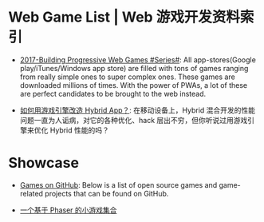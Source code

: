 

# Web Game List | Web 游戏开发资料索引

- [2017-Building Progressive Web Games #Series#](https://medium.com/@prateekbh/progressive-web-games-part-1-62dcb89c39ff): All app-stores(Google play/iTunes/Windows app store) are filled with tons of games ranging from really simple ones to super complex ones. These games are downloaded millions of times. With the power of PWAs, a lot of these are perfect candidates to be brought to the web instead.

- [如何用游戏引擎改造 Hybrid App？](http://mp.weixin.qq.com/s/2vwV2vt7RW0vi_4RrzfjMQ): 在移动设备上，Hybrid 混合开发的性能问题一直为人诟病，对它的各种优化、hack 层出不穷，但你听说过用游戏引擎来优化 Hybrid 性能的吗？

# Showcase

- [Games on GitHub](https://github.com/leereilly/games): Below is a list of open source games and game-related projects that can be found on GitHub.

- [一个基于 Phaser 的小游戏集合](https://github.com/channingbreeze/games)
